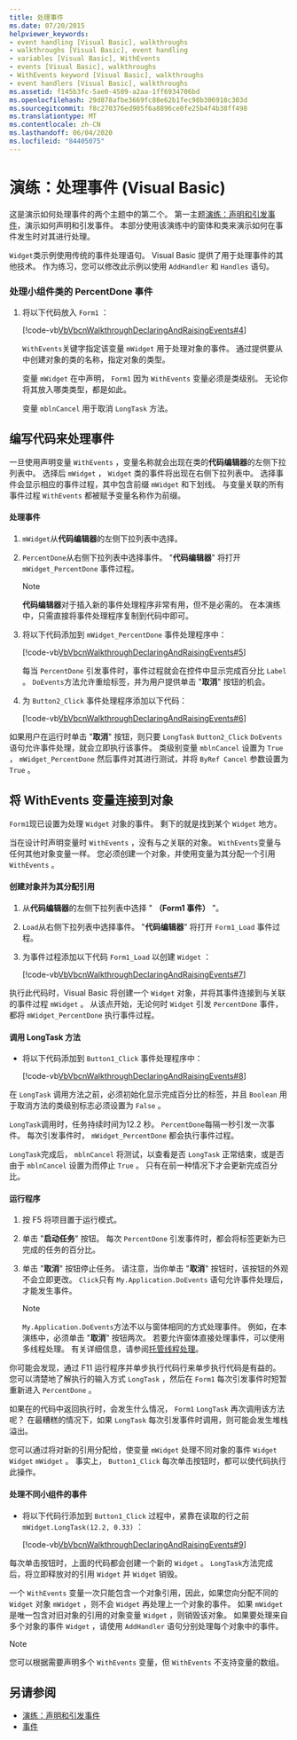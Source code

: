 ```yaml
---
title: 处理事件
ms.date: 07/20/2015
helpviewer_keywords:
- event handling [Visual Basic], walkthroughs
- walkthroughs [Visual Basic], event handling
- variables [Visual Basic], WithEvents
- events [Visual Basic], walkthroughs
- WithEvents keyword [Visual Basic], walkthroughs
- event handlers [Visual Basic], walkthroughs
ms.assetid: f145b3fc-5ae0-4509-a2aa-1ff6934706bd
ms.openlocfilehash: 29d878afbe3669fc88e62b1fec98b306918c303d
ms.sourcegitcommit: f8c270376ed905f6a8896ce0fe25b4f4b38ff498
ms.translationtype: MT
ms.contentlocale: zh-CN
ms.lasthandoff: 06/04/2020
ms.locfileid: "84405075"
---
```

# <a name="walkthrough-handling-events-visual-basic"></a>演练：处理事件 (Visual Basic)
这是演示如何处理事件的两个主题中的第二个。 第一主题[演练：声明和引发事件](walkthrough-declaring-and-raising-events.md)，演示如何声明和引发事件。 本部分使用该演练中的窗体和类来演示如何在事件发生时对其进行处理。  
  
 `Widget`类示例使用传统的事件处理语句。 Visual Basic 提供了用于处理事件的其他技术。 作为练习，您可以修改此示例以使用 `AddHandler` 和 `Handles` 语句。  
  
### <a name="to-handle-the-percentdone-event-of-the-widget-class"></a>处理小组件类的 PercentDone 事件  
  
1. 将以下代码放入 `Form1` ：  
  
     [!code-vb[VbVbcnWalkthroughDeclaringAndRaisingEvents#4](~/samples/snippets/visualbasic/VS_Snippets_VBCSharp/VbVbcnWalkthroughDeclaringAndRaisingEvents/VB/Form1.vb#4)]  
  
     `WithEvents`关键字指定该变量 `mWidget` 用于处理对象的事件。 通过提供要从中创建对象的类的名称，指定对象的类型。  
  
     变量 `mWidget` 在中声明， `Form1` 因为 `WithEvents` 变量必须是类级别。 无论你将其放入哪类类型，都是如此。  
  
     变量 `mblnCancel` 用于取消 `LongTask` 方法。  
  
## <a name="writing-code-to-handle-an-event"></a>编写代码来处理事件  
 一旦使用声明变量 `WithEvents` ，变量名称就会出现在类的**代码编辑器**的左侧下拉列表中。 选择后 `mWidget` ， `Widget` 类的事件将出现在右侧下拉列表中。 选择事件会显示相应的事件过程，其中包含前缀 `mWidget` 和下划线。 与变量关联的所有事件过程 `WithEvents` 都被赋予变量名称作为前缀。  
  
#### <a name="to-handle-an-event"></a>处理事件  
  
1. `mWidget`从**代码编辑器**的左侧下拉列表中选择。  
  
2. `PercentDone`从右侧下拉列表中选择事件。 "**代码编辑器**" 将打开 `mWidget_PercentDone` 事件过程。  
  
    > [!NOTE]
    > **代码编辑器**对于插入新的事件处理程序非常有用，但不是必需的。 在本演练中，只需直接将事件处理程序复制到代码中即可。  
  
3. 将以下代码添加到 `mWidget_PercentDone` 事件处理程序中：  
  
     [!code-vb[VbVbcnWalkthroughDeclaringAndRaisingEvents#5](~/samples/snippets/visualbasic/VS_Snippets_VBCSharp/VbVbcnWalkthroughDeclaringAndRaisingEvents/VB/Form1.vb#5)]  
  
     每当 `PercentDone` 引发事件时，事件过程就会在控件中显示完成百分比 `Label` 。 `DoEvents`方法允许重绘标签，并为用户提供单击 "**取消**" 按钮的机会。  
  
4. 为 `Button2_Click` 事件处理程序添加以下代码：  
  
     [!code-vb[VbVbcnWalkthroughDeclaringAndRaisingEvents#6](~/samples/snippets/visualbasic/VS_Snippets_VBCSharp/VbVbcnWalkthroughDeclaringAndRaisingEvents/VB/Form1.vb#6)]  
  
 如果用户在运行时单击 "**取消**" 按钮，则只要 `LongTask` `Button2_Click` `DoEvents` 语句允许事件处理，就会立即执行该事件。 类级别变量 `mblnCancel` 设置为 `True` ， `mWidget_PercentDone` 然后事件对其进行测试，并将 `ByRef Cancel` 参数设置为 `True` 。  
  
## <a name="connecting-a-withevents-variable-to-an-object"></a>将 WithEvents 变量连接到对象  
 `Form1`现已设置为处理 `Widget` 对象的事件。 剩下的就是找到某个 `Widget` 地方。  
  
 当在设计时声明变量时 `WithEvents` ，没有与之关联的对象。 `WithEvents`变量与任何其他对象变量一样。 您必须创建一个对象，并使用变量为其分配一个引用 `WithEvents` 。  
  
#### <a name="to-create-an-object-and-assign-a-reference-to-it"></a>创建对象并为其分配引用  
  
1. 从**代码编辑器**的左侧下拉列表中选择 " **（Form1 事件）** "。  
  
2. `Load`从右侧下拉列表中选择事件。 "**代码编辑器**" 将打开 `Form1_Load` 事件过程。  
  
3. 为事件过程添加以下代码 `Form1_Load` 以创建 `Widget` ：  
  
     [!code-vb[VbVbcnWalkthroughDeclaringAndRaisingEvents#7](~/samples/snippets/visualbasic/VS_Snippets_VBCSharp/VbVbcnWalkthroughDeclaringAndRaisingEvents/VB/Form1.vb#7)]  
  
 执行此代码时，Visual Basic 将创建一个 `Widget` 对象，并将其事件连接到与关联的事件过程 `mWidget` 。 从该点开始，无论何时 `Widget` 引发 `PercentDone` 事件，都将 `mWidget_PercentDone` 执行事件过程。  
  
#### <a name="to-call-the-longtask-method"></a>调用 LongTask 方法  
  
- 将以下代码添加到 `Button1_Click` 事件处理程序中：  
  
     [!code-vb[VbVbcnWalkthroughDeclaringAndRaisingEvents#8](~/samples/snippets/visualbasic/VS_Snippets_VBCSharp/VbVbcnWalkthroughDeclaringAndRaisingEvents/VB/Form1.vb#8)]  
  
 在 `LongTask` 调用方法之前，必须初始化显示完成百分比的标签，并且 `Boolean` 用于取消方法的类级别标志必须设置为 `False` 。  
  
 `LongTask`调用时，任务持续时间为12.2 秒。 `PercentDone`每隔一秒引发一次事件。 每次引发事件时， `mWidget_PercentDone` 都会执行事件过程。  
  
 `LongTask`完成后， `mblnCancel` 将测试，以查看是否 `LongTask` 正常结束，或是否由于 `mblnCancel` 设置为而停止 `True` 。 只有在前一种情况下才会更新完成百分比。  
  
#### <a name="to-run-the-program"></a>运行程序  
  
1. 按 F5 将项目置于运行模式。  
  
2. 单击 "**启动任务**" 按钮。 每次 `PercentDone` 引发事件时，都会将标签更新为已完成的任务的百分比。  
  
3. 单击 "**取消**" 按钮停止任务。 请注意，当你单击 "**取消**" 按钮时，该按钮的外观不会立即更改。 `Click`只有 `My.Application.DoEvents` 语句允许事件处理后，才能发生事件。  
  
    > [!NOTE]
    > `My.Application.DoEvents`方法不以与窗体相同的方式处理事件。 例如，在本演练中，必须单击 "**取消**" 按钮两次。 若要允许窗体直接处理事件，可以使用多线程处理。 有关详细信息，请参阅[托管线程处理](../../../../standard/threading/index.md)。
  
 你可能会发现，通过 F11 运行程序并单步执行代码行来单步执行代码是有益的。 您可以清楚地了解执行的输入方式 `LongTask` ，然后在 `Form1` 每次引发事件时短暂重新进入 `PercentDone` 。  
  
 如果在的代码中返回执行时，会发生什么情况， `Form1` `LongTask` 再次调用该方法呢？ 在最糟糕的情况下，如果 `LongTask` 每次引发事件时调用，则可能会发生堆栈溢出。  
  
 您可以通过将对新的引用分配给，使变量 `mWidget` 处理不同对象的事件 `Widget` `Widget` `mWidget` 。 事实上， `Button1_Click` 每次单击按钮时，都可以使代码执行此操作。  
  
#### <a name="to-handle-events-for-a-different-widget"></a>处理不同小组件的事件  
  
- 将以下代码行添加到 `Button1_Click` 过程中，紧靠在读取的行之前 `mWidget.LongTask(12.2, 0.33)` ：  
  
     [!code-vb[VbVbcnWalkthroughDeclaringAndRaisingEvents#9](~/samples/snippets/visualbasic/VS_Snippets_VBCSharp/VbVbcnWalkthroughDeclaringAndRaisingEvents/VB/Form1.vb#9)]  
  
 每次单击按钮时，上面的代码都会创建一个新的 `Widget` 。 `LongTask`方法完成后，将立即释放对的引用 `Widget` 并 `Widget` 销毁。  
  
 一个 `WithEvents` 变量一次只能包含一个对象引用，因此，如果您向分配不同的 `Widget` 对象 `mWidget` ，则不会 `Widget` 再处理上一个对象的事件。 如果 `mWidget` 是唯一包含对旧对象的引用的对象变量 `Widget` ，则销毁该对象。 如果要处理来自多个对象的事件 `Widget` ，请使用 `AddHandler` 语句分别处理每个对象中的事件。  
  
> [!NOTE]
> 您可以根据需要声明多个 `WithEvents` 变量，但 `WithEvents` 不支持变量的数组。  
  
## <a name="see-also"></a>另请参阅

- [演练：声明和引发事件](walkthrough-declaring-and-raising-events.md)
- [事件](index.md)
